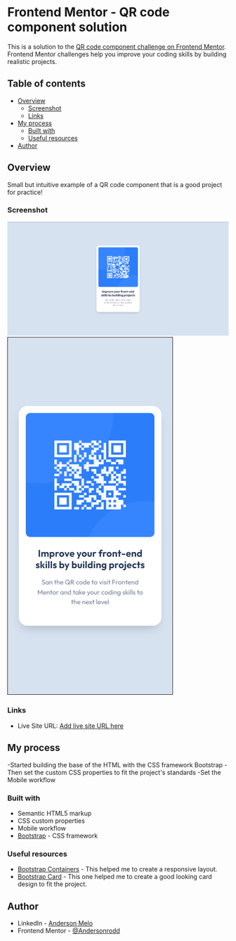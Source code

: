 # Frontend Mentor - QR code component solution

This is a solution to the [QR code component challenge on Frontend Mentor](https://www.frontendmentor.io/challenges/qr-code-component-iux_sIO_H). Frontend Mentor challenges help you improve your coding skills by building realistic projects. 

## Table of contents

- [Overview](#overview)
  - [Screenshot](#screenshot)
  - [Links](#links)
- [My process](#my-process)
  - [Built with](#built-with)
  - [Useful resources](#useful-resources)
- [Author](#author)

## Overview
Small but intuitive example of a QR code component that is a good project for practice!

### Screenshot

![FullScreen](./screenshots/print%20full%20screen.png)
![Mobile](./screenshots/print%20mobile.png)

### Links

- Live Site URL: [Add live site URL here](https://andersonrodd.github.io/qr-code-component-main/)

## My process
-Started building the base of the HTML with the CSS framework Bootstrap
-Then set the custom CSS properties to fit the project's standards
-Set the Mobile workflow

### Built with

- Semantic HTML5 markup
- CSS custom properties
- Mobile workflow
- [Bootstrap](https://getbootstrap.com/) - CSS framework

### Useful resources

- [Bootstrap Containers](https://getbootstrap.com/docs/5.2/layout/containers/) - This helped me to create a responsive layout.
- [Bootstrap Card](https://getbootstrap.com/docs/5.2/components/card/) - This one helped me to create a good looking card design to fit the project.

## Author

- LinkedIn - [Anderson Melo](https://www.linkedin.com/in/anderson-melo-3aaa94198/)
- Frontend Mentor - [@Andersonrodd](https://www.frontendmentor.io/profile/Andersonrodd)
